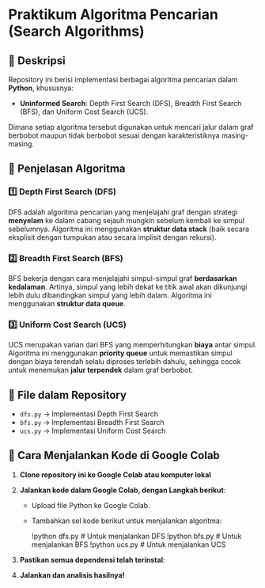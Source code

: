 # Praktikum Algoritma Pencarian (Search Algorithms)

## 📌 Deskripsi
Repository ini berisi implementasi berbagai algoritma pencarian dalam **Python**, khususnya:
- **Uninformed Search**: Depth First Search (DFS), Breadth First Search (BFS), dan Uniform Cost Search (UCS).

Dimana setiap algoritma tersebut digunakan untuk mencari jalur dalam graf berbobot maupun tidak berbobot sesuai dengan karakteristiknya masing-masing.


## 📖 Penjelasan Algoritma

### 1️⃣ Depth First Search (DFS)
DFS adalah algoritma pencarian yang menjelajahi graf dengan strategi **menyelam** ke dalam cabang sejauh mungkin sebelum kembali ke simpul sebelumnya. Algoritma ini menggunakan **struktur data stack** (baik secara eksplisit dengan tumpukan atau secara implisit dengan rekursi).

### 2️⃣ Breadth First Search (BFS)
BFS bekerja dengan cara menjelajahi simpul-simpul graf **berdasarkan kedalaman**. Artinya, simpul yang lebih dekat ke titik awal akan dikunjungi lebih dulu dibandingkan simpul yang lebih dalam. Algoritma ini menggunakan **struktur data queue**.

### 3️⃣ Uniform Cost Search (UCS)
UCS merupakan varian dari BFS yang memperhitungkan **biaya** antar simpul. Algoritma ini menggunakan **priority queue** untuk memastikan simpul dengan biaya terendah selalu diproses terlebih dahulu, sehingga cocok untuk menemukan **jalur terpendek** dalam graf berbobot.

## 📂 File dalam Repository
- `dfs.py` → Implementasi Depth First Search
- `bfs.py` → Implementasi Breadth First Search
- `ucs.py` → Implementasi Uniform Cost Search

## 🚀 Cara Menjalankan Kode di Google Colab
1. **Clone repository ini ke Google Colab atau komputer lokal**
2. **Jalankan kode dalam Google Colab, dengan Langkah berikut**:
   - Upload file Python ke Google Colab.
   - Tambahkan sel kode berikut untuk menjalankan algoritma:
 
     !python dfs.py  # Untuk menjalankan DFS
     !python bfs.py  # Untuk menjalankan BFS
     !python ucs.py  # Untuk menjalankan UCS
     
3. **Pastikan semua dependensi telah terinstal**:
   
4. **Jalankan dan analisis hasilnya!**
